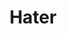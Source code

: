 ---
ee_id_thing: '4235'
site: '1'
type: '2'
inv_num: 2014-041
add_credit:
url: 2014-041-hater
title: Hater
year: '2014'
display_year: '2014'
medium: Foam pool noodle, wristband
dims: 140 cm x variable width x variable depth
pitch:
ps:
live_url:
youtube:
https://github.com/coryarcangel/alu:
imgs: hater-2014-041-full-Heart-01-database-SM.jpg,hater-2014-041-detail-Heart-01-database-SM.jpg
subheading:
download:
commission:
related:
layout: things-i-made
---